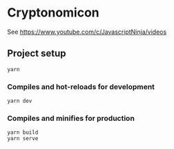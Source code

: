 # Cryptonomicon

See https://www.youtube.com/c/JavascriptNinja/videos

## Project setup
```
yarn
```

### Compiles and hot-reloads for development
```
yarn dev
```

### Compiles and minifies for production
```
yarn build
yarn serve
```
